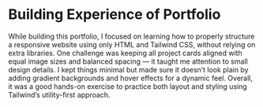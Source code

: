 # Building Experience of Portfolio 
While building this portfolio, I focused on learning how to properly structure a responsive website using only HTML and Tailwind CSS, without relying on extra libraries. One challenge was keeping all project cards aligned with equal image sizes and balanced spacing — it taught me attention to small design details. I kept things minimal but made sure it doesn’t look plain by adding gradient backgrounds and hover effects for a dynamic feel. Overall, it was a good hands-on exercise to practice both layout and styling using Tailwind’s utility-first approach.
